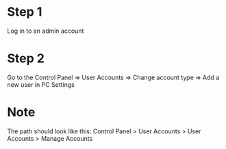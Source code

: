 # Step 1

Log in to an admin account

# Step 2

Go to the Control Panel =>  User Accounts => Change account type => Add a new user in PC Settings

# Note

The path should look like this: Control Panel > User Accounts > User Accounts > Manage Accounts
